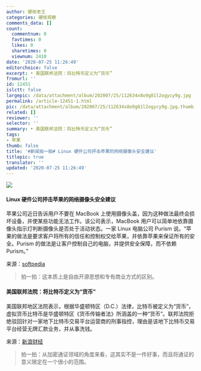 ```yaml
---
author: 硬核老王
categories: 硬核观察
comments_data: []
count:
  commentnum: 0
  favtimes: 0
  likes: 0
  sharetimes: 0
  viewnum: 2410
date: '2020-07-25 11:26:49'
editorchoice: false
excerpt: • 美国联邦法院：将比特币定义为“货币”
fromurl: ''
id: 12451
islctt: false
largepic: /data/attachment/album/202007/25/112634x8o9g81l2ogycy9g.jpg
permalink: /article-12451-1.html
pic: /data/attachment/album/202007/25/112634x8o9g81l2ogycy9g.jpg.thumb.jpg
related: []
reviewer: ''
selector: ''
summary: • 美国联邦法院：将比特币定义为“货币”
tags:
- 苹果
thumb: false
title: '#新闻拍一拍# Linux 硬件公司抨击苹果的网络摄像头安全建议'
titlepic: true
translator: ''
updated: '2020-07-25 11:26:49'
---
```


![](/data/attachment/album/202007/25/112634x8o9g81l2ogycy9g.jpg)


#### Linux 硬件公司抨击苹果的网络摄像头安全建议


苹果公司近日告诉用户不要在 MacBook 上使用摄像头盖，因为这种做法最终会损坏设备，并使某些功能无法工作。该公司表示，MacBook 用户可以简单地依靠摄像头指示灯判断摄像头是否处于活动状态。一家 Linux 电脑公司 Purism 说。“苹果的做法是要求客户将所有的信任和控制权交给苹果，并依靠苹果来保证所有的安全。Purism 的做法是让客户控制自己的电脑，并提供安全保障，而不依赖 Purism。”


来源：[softpedia](https://news.softpedia.com/news/linux-hardware-company-blasts-apple-for-webcam-security-advice-530597.shtml)



> 
> 拍一拍：这本质上是自由开源思想和专有商业方式的区别。
> 
> 
> 


#### 美国联邦法院：将比特币定义为“货币”


美国联邦地区法院表示，根据华盛顿特区（D.C.）法律，比特币被定义为“货币”，虚拟货币比特币是华盛顿特区《货币传输者法》所涵盖的一种“货币”。联邦法院拒绝驳回针对一家地下比特币交易平台运营商的刑事指控，理由是该地下比特币交易平台经营无牌汇款业务，并从事洗钱。


来源：[新浪财经](https://www.cnbeta.com/articles/tech/1007469.htm)



> 
> 拍一拍：从加密通证领域的角度来看，这其实不是一件好事，而且将通证的意义限定在一个很小的范围。
> 
> 
>